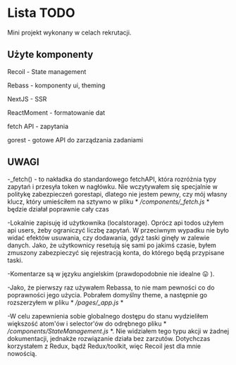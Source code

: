 # Lista TODO

Mini projekt wykonany w celach rekrutacji.

## Użyte komponenty
Recoil - State management 

Rebass - komponenty ui, theming 

NextJS - SSR

ReactMoment - formatowanie dat

fetch API - zapytania

gorest - gotowe API do zarządzania zadaniami


## UWAGI
-_fetch() - to nakładka do standardowego fetchAPI, która rozróżnia typy zapytań i przesyła token w nagłówku. Nie wczytywałem się specjalnie w politykę zabezpieczeń gorestapi, dlatego nie jestem pewny, czy mój własny klucz, który umieściłem na sztywno w pliku * */components/_fetch.js* * będzie działał poprawnie cały czas

-Lokalnie zapisuję id użytkownika (localstorage). Oprócz api todos użyłem api users, żeby ograniczyć liczbę zapytań.
W przeciwnym wypadku nie było widać efektów usuwania, czy dodawania, gdyż taski ginęły w zalewie danych. Jako, że użytkownicy resetują się sami po jakimś czasie, byłem zmuszony zabezpieczyć się rejestracją konta, do którego będą przypisane taski.

-Komentarze są w języku angielskim (prawdopodobnie nie idealne :stuck_out_tongue: ).

-Jako, że pierwszy raz używałem Rebassa, to nie mam pewności co do poprawności jego użycia. Pobrałem domyślny theme, a następnie go rozszerzyłem w pliku * */pages/_app.js* * 

-W celu zapewnienia sobie globalnego dostępu do stanu wydzieliłem większość atom'ów i selector'ów do odrębnego 
pliku * */components/StateManagement.js* *. Nie widziałem tego typu akcji w żadnej dokumentacji, jednakże rozwiązanie działa bez zarzutów. Dotychczas korzystałem z Redux, bądź Redux/toolkit, więc Recoil jest dla mnie nowością.


